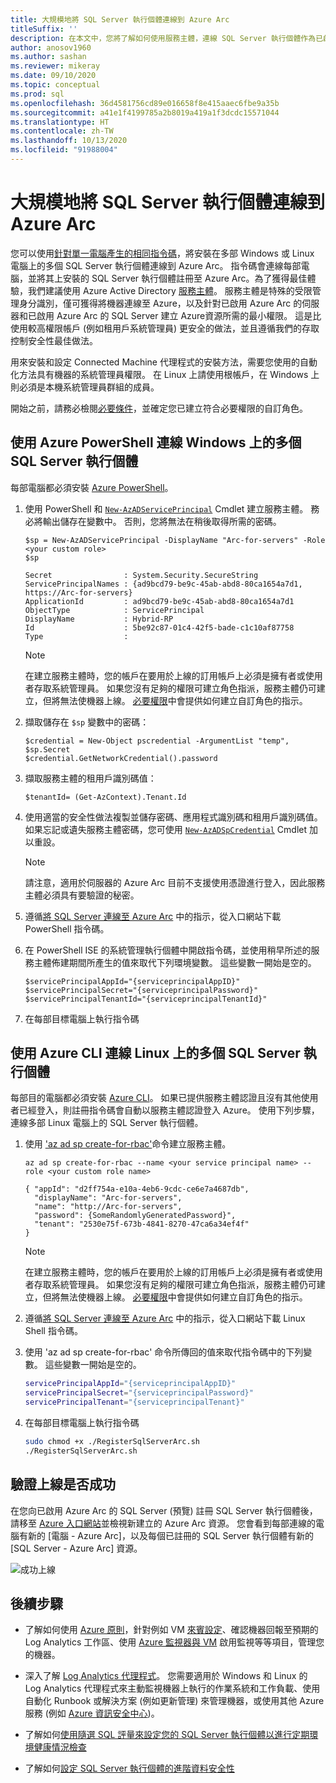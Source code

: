 ```yaml
---
title: 大規模地將 SQL Server 執行個體連線到 Azure Arc
titleSuffix: ''
description: 在本文中，您將了解如何使用服務主體，連線 SQL Server 執行個體作為已啟用 Azure Arc 的 SQL Server (預覽)。
author: anosov1960
ms.author: sashan
ms.reviewer: mikeray
ms.date: 09/10/2020
ms.topic: conceptual
ms.prod: sql
ms.openlocfilehash: 36d4581756cd89e016658f8e415aaec6fbe9a35b
ms.sourcegitcommit: a41e1f4199785a2b8019a419a1f3dcdc15571044
ms.translationtype: HT
ms.contentlocale: zh-TW
ms.lasthandoff: 10/13/2020
ms.locfileid: "91988004"
---
```

# <a name="connect-sql-server-instances-to-azure-arc-at-scale"></a>大規模地將 SQL Server 執行個體連線到 Azure Arc

您可以使用[針對單一電腦產生的相同指令碼](connect.md)，將安裝在多部 Windows 或 Linux 電腦上的多個 SQL Server 執行個體連線到 Azure Arc。 指令碼會連線每部電腦，並將其上安裝的 SQL Server 執行個體註冊至 Azure Arc。為了獲得最佳體驗，我們建議使用 Azure Active Directory [服務主體](/azure/active-directory/develop/app-objects-and-service-principals)。 服務主體是特殊的受限管理身分識別，僅可獲得將機器連線至 Azure，以及針對已啟用 Azure Arc 的伺服器和已啟用 Azure Arc 的 SQL Server 建立 Azure資源所需的最小權限。 這是比使用較高權限帳戶 (例如租用戶系統管理員) 更安全的做法，並且遵循我們的存取控制安全性最佳做法。  

用來安裝和設定 Connected Machine 代理程式的安裝方法，需要您使用的自動化方法具有機器的系統管理員權限。 在 Linux 上請使用根帳戶，在 Windows 上則必須是本機系統管理員群組的成員。

開始之前，請務必檢閱[必要條件](overview.md#prerequisites)，並確定您已建立符合必要權限的自訂角色。

## <a name="connecting-multiple-sql-server-instances-on-windows-using-azure-powershell"></a>使用 Azure PowerShell 連線 Windows 上的多個 SQL Server 執行個體

每部電腦都必須安裝 [Azure PowerShell](/powershell/azure/install-az-ps)。

1. 使用 PowerShell 和 [`New-AzADServicePrincipal`](/powershell/module/az.resources/new-azadserviceprincipal) Cmdlet 建立服務主體。 務必將輸出儲存在變數中。 否則，您將無法在稍後取得所需的密碼。

    ```azurepowershell-interactive
    $sp = New-AzADServicePrincipal -DisplayName "Arc-for-servers" -Role <your custom role>
    $sp
    ```

    ```output
    Secret                : System.Security.SecureString
    ServicePrincipalNames : {ad9bcd79-be9c-45ab-abd8-80ca1654a7d1, https://Arc-for-servers}
    ApplicationId         : ad9bcd79-be9c-45ab-abd8-80ca1654a7d1
    ObjectType            : ServicePrincipal
    DisplayName           : Hybrid-RP
    Id                    : 5be92c87-01c4-42f5-bade-c1c10af87758
    Type                  :
    ```

   > [!NOTE]
   > 在建立服務主體時，您的帳戶在要用於上線的訂用帳戶上必須是擁有者或使用者存取系統管理員。 如果您沒有足夠的權限可建立角色指派，服務主體仍可建立，但將無法使機器上線。 [必要權限](overview.md#required-permissions)中會提供如何建立自訂角色的指示。

2. 擷取儲存在 `$sp` 變數中的密碼：

   ```azurepowershell-interactive
   $credential = New-Object pscredential -ArgumentList "temp", $sp.Secret
   $credential.GetNetworkCredential().password
   ```
3. 擷取服務主體的租用戶識別碼值：
 
   ```azurepowershell-interactive
   $tenantId= (Get-AzContext).Tenant.Id
   ```
4. 使用適當的安全性做法複製並儲存密碼、應用程式識別碼和租用戶識別碼值。 如果忘記或遺失服務主體密碼，您可使用 [`New-AzADSpCredential`](/powershell/module/azurerm.resources/new-azurermadspcredential) Cmdlet 加以重設。

   > [!NOTE]
   > 請注意，適用於伺服器的 Azure Arc 目前不支援使用憑證進行登入，因此服務主體必須具有要驗證的秘密。

5. 遵循[將 SQL Server 連線至 Azure Arc](connect.md) 中的指示，從入口網站下載 PowerShell 指令碼。

6. 在 PowerShell ISE 的系統管理執行個體中開啟指令碼，並使用稍早所述的服務主體佈建期間所產生的值來取代下列環境變數。 這些變數一開始是空的。

   ```azurepowershell-interactive
   $servicePrincipalAppId="{serviceprincipalAppID}"
   $servicePrincipalSecret="{serviceprincipalPassword}"
   $servicePrincipalTenantId="{serviceprincipalTenantId}"
   ```

7. 在每部目標電腦上執行指令碼

## <a name="connecting-multiple-sql-server-instances-on-linux-using-azure-cli"></a>使用 Azure CLI 連線 Linux 上的多個 SQL Server 執行個體

每部目的電腦都必須安裝 [Azure CLI](/cli/azure/install-azure-cli)。 如果已提供服務主體認證且沒有其他使用者已經登入，則註冊指令碼會自動以服務主體認證登入 Azure。 使用下列步驟，連線多部 Linux 電腦上的 SQL Server 執行個體。

1. 使用 ['az ad sp create-for-rbac'](/cli/azure/ad/sp.md#az_ad_sp_create_for_rbac)命令建立服務主體。 

   ```azurecli-interactive
   az ad sp create-for-rbac --name <your service principal name> --role <your custom role name>    
   ```

   ```output
   { "appId": "d2ff754a-e10a-4eb6-9cdc-ce6e7a4687db",
     "displayName": "Arc-for-servers",
     "name": "http://Arc-for-servers",
     "password": {SomeRandomlyGeneratedPassword}",
     "tenant": "2530e75f-673b-4841-8270-47ca6a34ef4f"
   }
   ```

   > [!NOTE]
   > 在建立服務主體時，您的帳戶在要用於上線的訂用帳戶上必須是擁有者或使用者存取系統管理員。 如果您沒有足夠的權限可建立角色指派，服務主體仍可建立，但將無法使機器上線。 [必要權限](overview.md#required-permissions)中會提供如何建立自訂角色的指示。

2. 遵循[將 SQL Server 連線至 Azure Arc](connect.md) 中的指示，從入口網站下載 Linux Shell 指令碼。

3. 使用 'az ad sp create-for-rbac' 命令所傳回的值來取代指令碼中的下列變數。 這些變數一開始是空的。

   ```bash
   servicePrincipalAppId="{serviceprincipalAppID}"
   servicePrincipalSecret="{serviceprincipalPassword}"
   servicePrincipalTenant="{serviceprincipalTenant}"
   ```

3. 在每部目標電腦上執行指令碼
 
   ```bash
   sudo chmod +x ./RegisterSqlServerArc.sh
   ./RegisterSqlServerArc.sh
   ```

## <a name="validate-successful-onboarding"></a>驗證上線是否成功

在您向已啟用 Azure Arc 的 SQL Server (預覽) 註冊 SQL Server 執行個體後，請移至 [Azure 入口網站](https://aka.ms/azureportal)並檢視新建立的 Azure Arc 資源。 您會看到每部連線的電腦有新的 [電腦 - Azure Arc]，以及每個已註冊的 SQL Server 執行個體有新的 [SQL Server - Azure Arc] 資源。 

![成功上線](./media/join-at-scale/successful-onboard.png)

## <a name="next-steps"></a>後續步驟

- 了解如何使用 [Azure 原則](/azure/governance/policy/overview)，針對例如 VM [來賓設定](/azure/governance/policy/concepts/guest-configuration)、確認機器回報至預期的 Log Analytics 工作區、使用 [Azure 監視器與 VM](/azure/azure-monitor/insights/vminsights-enable-policy) 啟用監視等等項目，管理您的機器。

- 深入了解 [Log Analytics 代理程式](/azure/azure-monitor/platform/log-analytics-agent)。 您需要適用於 Windows 和 Linux 的 Log Analytics 代理程式來主動監視機器上執行的作業系統和工作負載、使用自動化 Runbook 或解決方案 (例如更新管理) 來管理機器，或使用其他 Azure 服務 (例如 [Azure 資訊安全中心](/azure/security-center/security-center-intro))。

- 了解如何[使用隨選 SQL 評量來設定您的 SQL Server 執行個體以進行定期環境健康情況檢查](assess.md)

- 了解如何[設定 SQL Server 執行個體的進階資料安全性](configure-advanced-data-security.md)